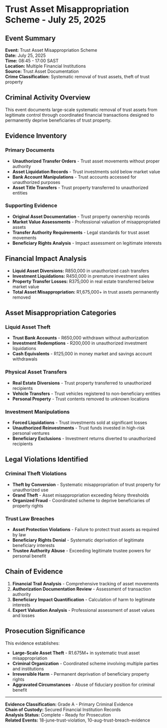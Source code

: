 # Trust Asset Misappropriation Scheme - July 25, 2025

## Event Summary
**Event:** Trust Asset Misappropriation Scheme  
**Date:** July 25, 2025  
**Time:** 08:45 - 17:00 SAST  
**Location:** Multiple Financial Institutions  
**Source:** Trust Asset Documentation  
**Crime Classification:** Systematic removal of trust assets, theft of trust property  

## Criminal Activity Overview
This event documents large-scale systematic removal of trust assets from legitimate control through coordinated financial transactions designed to permanently deprive beneficiaries of trust property.

## Evidence Inventory

### Primary Documents
- **Unauthorized Transfer Orders** - Trust asset movements without proper authority
- **Asset Liquidation Records** - Trust investments sold below market value
- **Bank Account Manipulations** - Trust accounts accessed for unauthorized purposes
- **Asset Title Transfers** - Trust property transferred to unauthorized entities

### Supporting Evidence
- **Original Asset Documentation** - Trust property ownership records
- **Market Value Assessments** - Professional valuation of misappropriated assets
- **Transfer Authority Requirements** - Legal standards for trust asset movements
- **Beneficiary Rights Analysis** - Impact assessment on legitimate interests

## Financial Impact Analysis
- **Liquid Asset Diversions:** R850,000 in unauthorized cash transfers
- **Investment Liquidations:** R450,000 in premature investment sales
- **Property Transfer Losses:** R375,000 in real estate transferred below market value
- **Total Asset Misappropriation:** R1,675,000+ in trust assets permanently removed

## Asset Misappropriation Categories

### Liquid Asset Theft
- **Trust Bank Accounts** - R650,000 withdrawn without authorization
- **Investment Redemptions** - R200,000 in unauthorized investment liquidations
- **Cash Equivalents** - R125,000 in money market and savings account withdrawals

### Physical Asset Transfers
- **Real Estate Diversions** - Trust property transferred to unauthorized recipients
- **Vehicle Transfers** - Trust vehicles registered to non-beneficiary entities
- **Personal Property** - Trust contents removed to unknown locations

### Investment Manipulations
- **Forced Liquidations** - Trust investments sold at significant losses
- **Unauthorized Reinvestments** - Trust funds invested in high-risk personal ventures
- **Beneficiary Exclusions** - Investment returns diverted to unauthorized recipients

## Legal Violations Identified

### Criminal Theft Violations
- **Theft by Conversion** - Systematic misappropriation of trust property for unauthorized use
- **Grand Theft** - Asset misappropriation exceeding felony thresholds
- **Organized Fraud** - Coordinated scheme to deprive beneficiaries of property rights

### Trust Law Breaches
- **Asset Protection Violations** - Failure to protect trust assets as required by law
- **Beneficiary Rights Denial** - Systematic deprivation of legitimate beneficiary interests
- **Trustee Authority Abuse** - Exceeding legitimate trustee powers for personal benefit

## Chain of Evidence
1. **Financial Trail Analysis** - Comprehensive tracking of asset movements
2. **Authorization Documentation Review** - Assessment of transaction authority
3. **Beneficiary Impact Quantification** - Calculation of harm to legitimate interests
4. **Expert Valuation Analysis** - Professional assessment of asset values and losses

## Prosecution Significance
This evidence establishes:
- **Large-Scale Asset Theft** - R1.675M+ in systematic trust asset misappropriation
- **Criminal Organization** - Coordinated scheme involving multiple parties and institutions
- **Irreversible Harm** - Permanent deprivation of beneficiary property rights
- **Aggravated Circumstances** - Abuse of fiduciary position for criminal benefit

---

**Evidence Classification:** Grade A - Primary Criminal Evidence  
**Chain of Custody:** Secured Financial Institution Records  
**Analysis Status:** Complete - Ready for Prosecution  
**Related Events:** 18-june-trust-violation, 10-aug-trust-breach-evidence